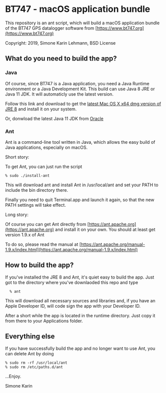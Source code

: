 # BT747 - macOS application bundle

This repository is an ant script, which will build a macOS application bundle of 
the BT747 GPS datalogger software from [https://www.bt747.org](https://www.bt747.org)

Copyright: 2019, Simone Karin Lehmann, BSD License 

## What do you need to build the app?

### Java  

Of course, since BT747 is a Java application, you need a Java Runtime environment or a Java Development Kit. 
This build can use Java 8 JRE  or Java 11 JDK. It will automaticly use the latest version.

Follow this link and download to get the [latest Mac OS X x64 dmg version of JRE 8](https://www.oracle.com/technetwork/java/javase/downloads/jre8-downloads-2133155.html)
and install it on your system.

Or, donwload the latest Java 11 JDK from [Oracle](https://www.oracle.com/technetwork/java/javase/downloads/index.html)

### Ant
Ant is a command-line tool written in Java, which allows the easy build of 
Java applications, especially on macOS.

Short story:

To get Ant, you can just run the script

    % sudo ./install-ant
    
This will download ant and install Ant in /usr/local/ant and set your PATH to include the bin directory there.

Finally you need to quit Terminal.app and launch it again, so that the new PATH settings will take effect.

Long story:

Of course you can get Ant directly from [https://ant.apache.org](https://ant.apache.org) and install it on your own. You should at least get
version 1.9.x of Ant

To do so, please read the manual at [https://ant.apache.org/manual-1.9.x/index.html](https://ant.apache.org/manual-1.9.x/index.html)

## How to build the app?

If you've installed the JRE 8 and Ant, it's quiet easy to build the app. Just got to the directory where you've downlaoded
this repo and type

      % ant

This will download all necessary sources and libraries and, if you have an Apple Developer ID, will code sign the app
with your Developer ID.

After a short while the app is located in the runtime directory. Just copy it from there to your Applications folder.

## Everything else

If you have successfully build the app and no longer want to use Ant, you can delete Ant by doing 

    % sudo rm -rf /usr/local/ant
    % sudo rm /etc/paths.d/ant




...Enjoy.

Simone Karin

